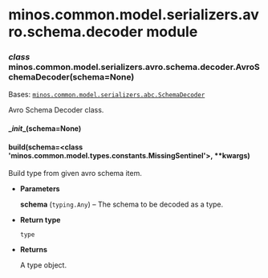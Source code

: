# minos.common.model.serializers.avro.schema.decoder module


### _class_ minos.common.model.serializers.avro.schema.decoder.AvroSchemaDecoder(schema=None)
Bases: [`minos.common.model.serializers.abc.SchemaDecoder`](minos.common.model.serializers.abc.md#minos.common.model.serializers.abc.SchemaDecoder)

Avro Schema Decoder class.


#### \__init__(schema=None)

#### build(schema=<class 'minos.common.model.types.constants.MissingSentinel'>, \*\*kwargs)
Build type from given avro schema item.


* **Parameters**

    **schema** (`typing.Any`) – The schema to be decoded as a type.



* **Return type**

    `type`



* **Returns**

    A type object.
